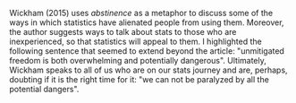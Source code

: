 Wickham (2015) uses *abstinence* as a metaphor to discuss some of the ways in which statistics have alienated people from using them. Moreover, the author suggests ways to talk about stats to those who are inexperienced, so that statistics will appeal to them. I highlighted the following sentence that seemed to extend beyond the article: "unmitigated freedom is both overwhelming and potentially dangerous". Ultimately, Wickham speaks to all of us who are on our stats journey and are, perhaps, doubting if it is the right time for it: "we can not be paralyzed by all the potential dangers".